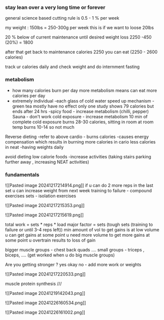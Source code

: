 
### stay lean over a very long time or forever
general science based cutting rule is 0.5 - 1 % per week 

my weight : 150lbs = 250-300g per week 
this is if we want to loose 20lbs 

20 % below of current maintenance  until desired weight loss
2250 -450 (20%) = 1800

after that get back to maintenance calories 2250 
you can eat (2250 - 2600 calories) 

track ur calories daily and check weight and do internment fasting

### metabolism 
- how many calories burn per day 
more metabolism means can eat more calories per day 
- extremely individual 
-each glass of cold water speed up mechanism 
-green tea  mostly have no effect only one study shows 79 calories but ends after 24 hrs
-spicy food - increase metabolism (chilli, pepper)
Sauna - don't work 
cold exposure - increase metabolism 10 min of complete cold exposure burns  28-30 calories, sitting in room at room temp burns 10-14 so not much 

Reverse dieting -refer to above 
cardio - burns calories 
-causes energy compensation which results in burning more calories in cario less calories in neat
-having weights daily 

avoid dieting low calorie foods
-increase activities (taking stairs parking further away , increasing NEAT activities)


### fundamentals 

![[Pasted image 20241217214914.png]]
if u can do 2 more reps in the last set u can increase weight from next week 
training to failure - compound exercises
sets - isolation exercises

![[Pasted image 20241217215353.png]]

![[Pasted image 20241217215619.png]]

total work = sets * reps * load
major factor  = sets (tough sets (training to failure or until 3-4 reps left))
min amount of vol to get gains is at low volume u can get gains at some point u need more volume to get more gains at some point u overtrain results to loss of gain 

bigger muscle groups  - chest back quads ....
small groups - triceps , biceps, .... (get worked when u do big muscle groups)

Are you getting stronger ? yes okay no - add more work or weights

![[Pasted image 20241217220533.png]]

muscle protein synthesis ///

![[Pasted image 20241219142043.png]]


![[Pasted image 20241226160534.png]]

![[Pasted image 20241226161002.png]]


